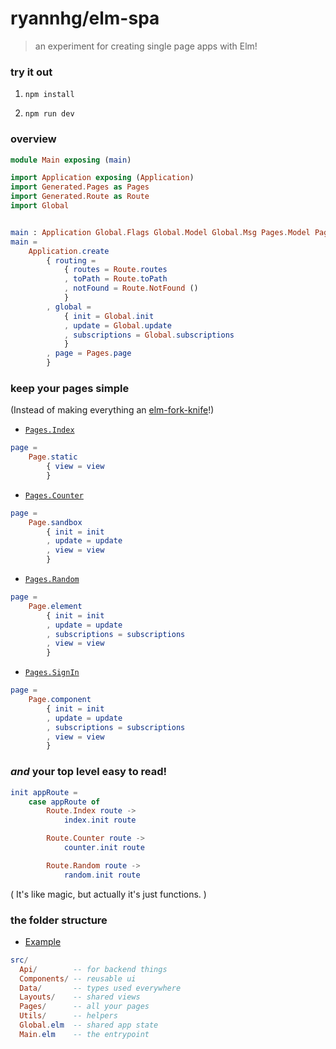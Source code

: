 # ryannhg/elm-spa
> an experiment for creating single page apps with Elm!


### try it out

1. `npm install`

1. `npm run dev`


### overview

```elm
module Main exposing (main)

import Application exposing (Application)
import Generated.Pages as Pages
import Generated.Route as Route
import Global


main : Application Global.Flags Global.Model Global.Msg Pages.Model Pages.Msg
main =
    Application.create
        { routing =
            { routes = Route.routes
            , toPath = Route.toPath
            , notFound = Route.NotFound ()
            }
        , global =
            { init = Global.init
            , update = Global.update
            , subscriptions = Global.subscriptions
            }
        , page = Pages.page
        }
```

### keep your pages simple

(Instead of making everything an [elm-fork-knife](https://youtu.be/RN2_NchjrJQ?t=2362)!)

- [`Pages.Index`](./example/src/Pages/Index.elm)

```elm
page =
    Page.static
        { view = view
        }
```

- [`Pages.Counter`](./example/src/Pages/Counter.elm)

```elm
page =
    Page.sandbox
        { init = init
        , update = update
        , view = view
        }
```

- [`Pages.Random`](./example/src/Pages/Random.elm)

```elm
page =
    Page.element
        { init = init
        , update = update
        , subscriptions = subscriptions
        , view = view
        }
```

- [`Pages.SignIn`](./example/src/Pages/SignIn.elm)

```elm
page =
    Page.component
        { init = init
        , update = update
        , subscriptions = subscriptions
        , view = view
        }
```

### _and_ your top level easy to read!

```elm
init appRoute =
    case appRoute of
        Route.Index route ->
            index.init route

        Route.Counter route ->
            counter.init route

        Route.Random route ->
            random.init route
```

( It's like magic, but actually it's just functions. )


### the folder structure

- [Example](./example/src)

```elm
src/
  Api/        -- for backend things
  Components/ -- reusable ui
  Data/       -- types used everywhere
  Layouts/    -- shared views
  Pages/      -- all your pages
  Utils/      -- helpers
  Global.elm  -- shared app state
  Main.elm    -- the entrypoint
```
